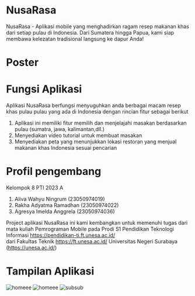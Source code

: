 # NusaRasa
NusaRasa - Aplikasi mobile yang menghadirkan ragam resep makanan khas dari setiap pulau di Indonesia. Dari Sumatera hingga Papua, kami siap membawa kelezatan tradisional langsung ke dapur Anda!

# Poster

#  Fungsi Aplikasi
Aplikasi NusaRasa berfungsi menyuguhkan anda berbagai macam resep khas pulau pulau yang ada di Indonesia dengan rincian fitur sebagai berikut
1.	Aplikasi ini memiliki fitur memilih dan menjelajahi masakan berdasarkan pulau (sumatra, jawa, kalimantan,dll.)
2.	Menyediakan video tutorial untuk membuat masakan
3.	Menyediakan peta yang menunjukkan lokasi restoran yang menjual makanan khas Indonesia sesuai pencarian

# Profil pengembang
Kelompok 8 PTI 2023 A
1. Aliva Wahyu Ningrum (23050974019)
2. Rakha Adyatma Ramadhan (23050974022)
3. Agresya Imelda Anggrela (23050974036)

Project aplikasi NusaRasa ini kami kembangkan untuk memenuhi
tugas dari mata kuliah Pemrograman Mobile pada 
Prodi S1 Pendidikan Teknologi Informasi https://pendidikan-ti.ft.unesa.ac.id/  
dari Fakultas Teknik https://ft.unesa.ac.id/ Universitas Negeri Surabaya (https://unesa.ac.id/)

# Tampilan Aplikasi
![homeee](https://github.com/user-attachments/assets/f7830866-e0dd-42e6-a02c-946fd9f3b54b) 
![homeee](https://github.com/user-attachments/assets/f9a27971-b84b-4387-9e36-b18b14464579) 
![subsub](https://github.com/user-attachments/assets/b36af774-fe2e-4047-a39f-945d0338585e)


